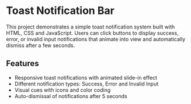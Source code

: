 # Toast Notification Bar
This project demonstrates a simple toast notification system built with HTML, CSS and JavaScript. Users can click buttons to display success, error, or invalid input notifications that animate into view and automatically dismiss after a few seconds. 

## Features 
- Responsive toast notifications with animated slide-in effect
- Different notification types: Success, Error and Invalid Input
- Visual cues with icons and color coding
- Auto-dismissal of notifications after 5 seconds
